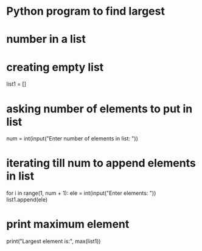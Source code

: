 # Python program to find largest

# number in a list

# creating empty list

list1 = []

# asking number of elements to put in list

num = int(input("Enter number of elements in list: "))

# iterating till num to append elements in list

for i in range(1, num + 1):
ele = int(input("Enter elements: "))
list1.append(ele)

# print maximum element

print("Largest element is:", max(list1)) 
